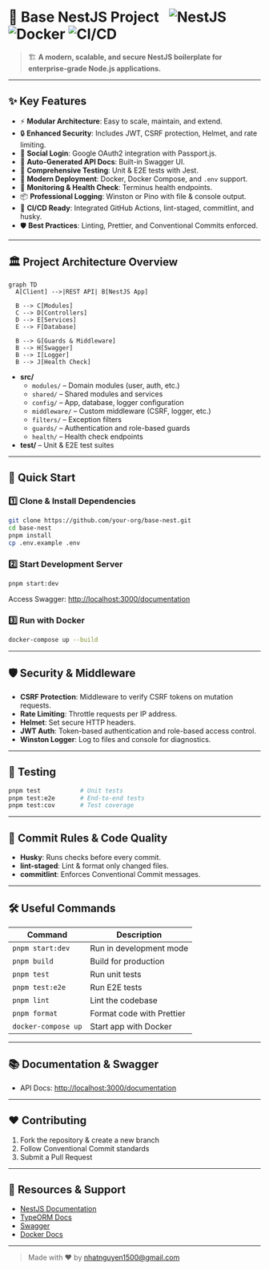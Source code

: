 # 🚀 Base NestJS Project &nbsp; ![NestJS](https://img.shields.io/badge/NestJS-Base%20Template-E0234E?logo=nestjs) ![Docker](https://img.shields.io/badge/Docker-ready-blue?logo=docker) ![CI/CD](https://img.shields.io/badge/CI%2FCD-GitHub%20Actions-blue?logo=github-actions)

> 🏗️ **A modern, scalable, and secure NestJS boilerplate for enterprise-grade Node.js applications.**

---

## ✨ **Key Features**

- ⚡ **Modular Architecture**: Easy to scale, maintain, and extend.
- 🔒 **Enhanced Security**: Includes JWT, CSRF protection, Helmet, and rate limiting.
- 🔑 **Social Login**: Google OAuth2 integration with Passport.js.
- 📝 **Auto-Generated API Docs**: Built-in Swagger UI.
- 🧪 **Comprehensive Testing**: Unit & E2E tests with Jest.
- 🐳 **Modern Deployment**: Docker, Docker Compose, and `.env` support.
- 🚦 **Monitoring & Health Check**: Terminus health endpoints.
- 📦 **Professional Logging**: Winston or Pino with file & console output.
- 🤖 **CI/CD Ready**: Integrated GitHub Actions, lint-staged, commitlint, and husky.
- 🛡️ **Best Practices**: Linting, Prettier, and Conventional Commits enforced.

---

## 🏛️ **Project Architecture Overview**

```mermaid
graph TD
  A[Client] -->|REST API| B[NestJS App]

  B --> C[Modules]
  C --> D[Controllers]
  D --> E[Services]
  E --> F[Database]

  B --> G[Guards & Middleware]
  B --> H[Swagger]
  B --> I[Logger]
  B --> J[Health Check]
```

- **src/**
  - `modules/` – Domain modules (user, auth, etc.)
  - `shared/` – Shared modules and services
  - `config/` – App, database, logger configuration
  - `middleware/` – Custom middleware (CSRF, logger, etc.)
  - `filters/` – Exception filters
  - `guards/` – Authentication and role-based guards
  - `health/` – Health check endpoints
- **test/** – Unit & E2E test suites

---

## 🚀 **Quick Start**

### 1️⃣ Clone & Install Dependencies

```bash
git clone https://github.com/your-org/base-nest.git
cd base-nest
pnpm install
cp .env.example .env
```

### 2️⃣ Start Development Server

```bash
pnpm start:dev
```

Access Swagger: [http://localhost:3000/documentation](http://localhost:3000/documentation)

### 3️⃣ Run with Docker

```bash
docker-compose up --build
```

---

## 🛡️ **Security & Middleware**

- **CSRF Protection**: Middleware to verify CSRF tokens on mutation requests.
- **Rate Limiting**: Throttle requests per IP address.
- **Helmet**: Set secure HTTP headers.
- **JWT Auth**: Token-based authentication and role-based access control.
- **Winston Logger**: Log to files and console for diagnostics.

---

## 🧪 **Testing**

```bash
pnpm test           # Unit tests
pnpm test:e2e       # End-to-end tests
pnpm test:cov       # Test coverage
```

---

## 📝 **Commit Rules & Code Quality**

- **Husky**: Runs checks before every commit.
- **lint-staged**: Lint & format only changed files.
- **commitlint**: Enforces Conventional Commit messages.

---

## 🛠️ **Useful Commands**

| Command             | Description               |
| ------------------- | ------------------------- |
| `pnpm start:dev`    | Run in development mode   |
| `pnpm build`        | Build for production      |
| `pnpm test`         | Run unit tests            |
| `pnpm test:e2e`     | Run E2E tests             |
| `pnpm lint`         | Lint the codebase         |
| `pnpm format`       | Format code with Prettier |
| `docker-compose up` | Start app with Docker     |

---

## 📚 **Documentation & Swagger**

- API Docs: [http://localhost:3000/documentation](http://localhost:3000/documentation)

---

## ❤️ **Contributing**

1. Fork the repository & create a new branch
2. Follow Conventional Commit standards
3. Submit a Pull Request

---

## 📣 **Resources & Support**

- [NestJS Documentation](https://docs.nestjs.com/)
- [TypeORM Docs](https://typeorm.io/)
- [Swagger](https://swagger.io/)
- [Docker Docs](https://docs.docker.com/)

---

> Made with ❤️ by nhatnguyen1500@gmail.com
